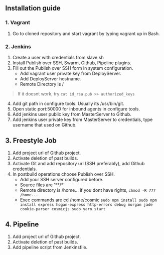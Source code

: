 ## Installation guide
### 1. Vagrant
1. Go to cloned repository and start vagrant by typing vagrant up in Bash.
### 2. Jenkins
1. Create a user with credentials from slave.sh
2. Install Publish over SSH, Swarm, Github, Pipeline plugins.
3. Fill out the Publish over SSH form in system configuration.
   * Add vagrant user private key from DeployServer.
   * Add DeployServer hostname.
   * Remote Directory is /
>If it doesnt work, try `cat id_rsa.pub >> authorized_keys`

4. Add git path in configure tools. Usually its /usr/bin/git.
5. Open static port:50000 for inbound agents in configure tools.
6. Add jenkins user public key from MasterServer to Github.
7. Add jenkins user private key from MasterServer to credentials, type username that used on Github.
## 3. Freestyle Job
1. Add project url of Github project.
2. Activate deletion of past builds.
3. Activate Git and add repository url (SSH preferably), add Github credentials.
4. In postbuild operations choose Publish over SSH.
   * Add your SSH server configured before.
   * Source files are '**/*'
   * Remote directory is /home... if you dont have rights, `chmod -R 777 /home...`
   * Exec commands are cd /home/cosmic `sudo npm install sudo npm install express hogan-express http-errors debug morgan jade cookie-parser cosmicjs sudo yarn start`
## 4. Pipeline
1. Add project url of Github project.
2. Activate deletion of past builds.
3. Add pipeline script from Jenkinsfile.
